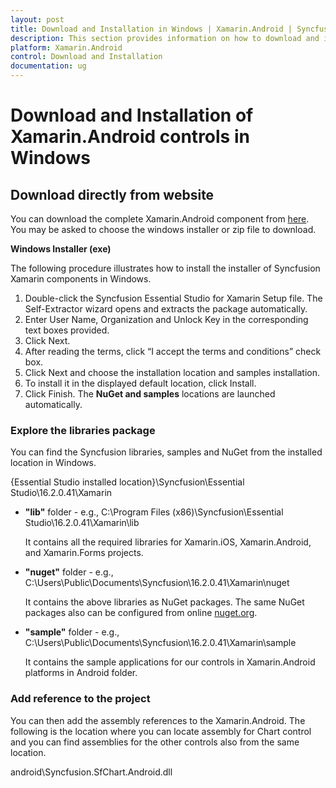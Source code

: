 ```yaml
---
layout: post
title: Download and Installation in Windows | Xamarin.Android | Syncfusion
description: This section provides information on how to download and install Syncfusion Xamarin.Android Controls on Windows.
platform: Xamarin.Android
control: Download and Installation
documentation: ug
---
```


# Download and Installation of Xamarin.Android controls in Windows

## Download directly from website

You can download the complete Xamarin.Android component from [here](https://www.syncfusion.com/downloads/xamarin). You may be asked to choose the windows installer or zip file to download.

**Windows Installer (exe)**

The following procedure illustrates how to install the installer of Syncfusion Xamarin components in Windows.

1. Double-click the Syncfusion Essential Studio for Xamarin Setup file. The Self-Extractor wizard opens and extracts the package automatically.
2. Enter User Name, Organization and Unlock Key in the corresponding text boxes provided.
3. Click Next.
4. After reading the terms, click “I accept the terms and conditions” check box.
5. Click Next and choose the installation location and samples installation.
6. To install it in the displayed default location, click Install.
7. Click Finish. The **NuGet and samples** locations are launched automatically.

### Explore the libraries package

You can find the Syncfusion libraries, samples and NuGet from the installed location in Windows.

{Essential Studio installed location}\Syncfusion\Essential Studio\16.2.0.41\Xamarin

* **"lib"** folder - e.g., C:\Program Files (x86)\Syncfusion\Essential Studio\16.2.0.41\Xamarin\lib

   It contains all the required libraries for Xamarin.iOS, Xamarin.Android, and Xamarin.Forms projects.

* **"nuget"** folder - e.g., C:\Users\Public\Documents\Syncfusion\16.2.0.41\Xamarin\nuget

   It contains the above libraries as NuGet packages. The same NuGet packages also can be configured from online [nuget.org](https://api.nuget.org/v3/index.json).

* **"sample"** folder - e.g., C:\Users\Public\Documents\Syncfusion\16.2.0.41\Xamarin\sample

   It contains the sample applications for our controls in Xamarin.Android platforms in Android folder.

### Add reference to the project

You can then add the assembly references to the Xamarin.Android. The following is the location where you can locate assembly for Chart control and you can find assemblies for the other controls also from the same location.

android\Syncfusion.SfChart.Android.dll